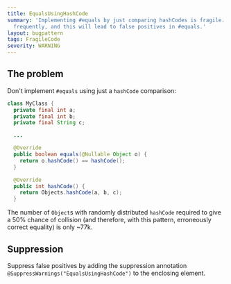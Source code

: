 ```yaml
---
title: EqualsUsingHashCode
summary: 'Implementing #equals by just comparing hashCodes is fragile. Hashes collide
  frequently, and this will lead to false positives in #equals.'
layout: bugpattern
tags: FragileCode
severity: WARNING
---
```


<!--
*** AUTO-GENERATED, DO NOT MODIFY ***
To make changes, edit the @BugPattern annotation or the explanation in docs/bugpattern.
-->


## The problem
Don't implement `#equals` using just a `hashCode` comparison:

```java
class MyClass {
  private final int a;
  private final int b;
  private final String c;

  ...

  @Override
  public boolean equals(@Nullable Object o) {
    return o.hashCode() == hashCode();
  }

  @Override
  public int hashCode() {
    return Objects.hashCode(a, b, c);
  }
```

The number of `Object`s with randomly distributed `hashCode` required to give a
50% chance of collision (and therefore, with this pattern, erroneously correct
equality) is only ~77k.

## Suppression
Suppress false positives by adding the suppression annotation `@SuppressWarnings("EqualsUsingHashCode")` to the enclosing element.
